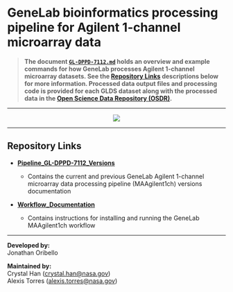 # GeneLab bioinformatics processing pipeline for Agilent 1-channel microarray data


> **The document [`GL-DPPD-7112.md`](Pipeline_GL-DPPD-7112_Versions/GL-DPPD-7112.md) holds an overview and example commands for how GeneLab processes Agilent 1-channel microarray datasets. See the [Repository Links](#repository-links) descriptions below for more information. Processed data output files and processing code is provided for each GLDS dataset along with the processed data in the [Open Science Data Repository (OSDR)](https://osdr.nasa.gov/bio/repo/).**  

--- 

<p align="center">
<a href="../images/GL-agilent_1channel-overview.pdf"><img src="../images/GL-agilent_1channel-overview.png"></a>
</p>

---
## Repository Links

* [**Pipeline_GL-DPPD-7112_Versions**](Pipeline_GL-DPPD-7112_Versions)

  - Contains the current and previous GeneLab Agilent 1-channel microarray data processing pipeline (MAAgilent1ch) versions documentation

* [**Workflow_Documentation**](Workflow_Documentation)

  - Contains instructions for installing and running the GeneLab MAAgilent1ch workflow

---
**Developed by:**  
Jonathan Oribello  
 
**Maintained by:**  
Crystal Han (crystal.han@nasa.gov)  
Alexis Torres (alexis.torres@nasa.gov)
